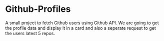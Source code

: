 # Github-Profiles


A small project to fetch Github users using Github API.
We are going to get the profile data and display it in a card and also a seperate request to get the users
latest 5 repos.
